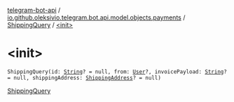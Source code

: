 [telegram-bot-api](../../index.md) / [io.github.oleksivio.telegram.bot.api.model.objects.payments](../index.md) / [ShippingQuery](index.md) / [&lt;init&gt;](./-init-.md)

# &lt;init&gt;

`ShippingQuery(id: `[`String`](https://kotlinlang.org/api/latest/jvm/stdlib/kotlin/-string/index.html)`? = null, from: `[`User`](../../io.github.oleksivio.telegram.bot.api.model.objects.std/-user/index.md)`?, invoicePayload: `[`String`](https://kotlinlang.org/api/latest/jvm/stdlib/kotlin/-string/index.html)`? = null, shippingAddress: `[`ShippingAddress`](../-shipping-address/index.md)`? = null)`

[ShippingQuery](https://core.telegram.org/bots/api/#shippingquery)

